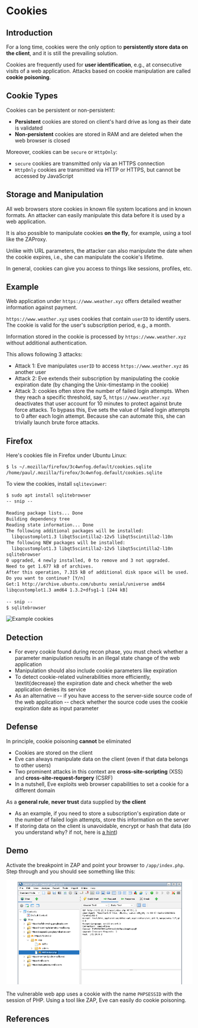 # Cookies

## Introduction
For a long time, cookies were the only option to **persistently store data on the client**, and it is still the prevailing solution.

Cookies are frequently used for **user identification**, e.g., at consecutive visits of a web application. Attacks based on cookie manipulation are called **cookie poisoning**.

## Cookie Types
Cookies can be persistent or non-persistent:
* **Persistent** cookies are stored on client's hard drive as long as their date is validated
* **Non-persistent** cookies are stored in RAM and are deleted when the web browser is closed

Moreover, cookies can be `secure` or `HttpOnly`:
* `secure` cookies are transmitted only via an HTTPS connection
* `HttpOnly` cookies are transmitted via HTTP or HTTPS, but cannot be accessed by JavaScript

## Storage and Manipulation
All web browsers store cookies in known file system locations and in known formats. An attacker can easily manipulate this data before it is used by a web application.

It is also possible to manipulate cookies **on the fly**, for example, using a tool like the ZAProxy.

Unlike with URL parameters, the attacker can also manipulate the date when the cookie expires, i.e., she can manipulate the cookie's lifetime.

In general, cookies can give you access to things like sessions, profiles, etc.

## Example
Web application under `https://www.weather.xyz` offers detailed weather information against payment. 

`https://www.weather.xyz` uses cookies that contain `userID` to identify users. The cookie is valid for the user's subscription period, e.g., a month.

Information stored in the cookie is processed by `https://www.weather.xyz` without additional authentication. 

This allows following 3 attacks:
* Attack 1: Eve manipulates `userID` to access `https://www.weather.xyz` as another user
* Attack 2: Eve extends their subscription by manipulating the cookie expiration date (by changing the Unix-timestamp in the cookie)
* Attack 3: cookies often store the number of failed login attempts. When they reach a specific threshold, say 5, `https://www.weather.xyz` deactivates that user account for 10 minutes to protect against brute force attacks. To bypass this, Eve sets the value of failed login attempts to 0 after each login attempt. Because she can automate this, she can trivially launch brute force attacks.

## Firefox
Here's cookies file in Firefox under Ubuntu Linux:
```shell
$ ls ~/.mozilla/firefox/3c4wnfog.default/cookies.sqlite
/home/paul/.mozilla/firefox/3c4wnfog.default/cookies.sqlite
```

To view the cookies, install `sqliteviewer`:

```shell
$ sudo apt install sqlitebrowser
-- snip --

Reading package lists... Done
Building dependency tree       
Reading state information... Done
The following additional packages will be installed:
  libqcustomplot1.3 libqt5scintilla2-12v5 libqt5scintilla2-l10n
The following NEW packages will be installed:
  libqcustomplot1.3 libqt5scintilla2-12v5 libqt5scintilla2-l10n sqlitebrowser
0 upgraded, 4 newly installed, 0 to remove and 3 not upgraded.
Need to get 1.677 kB of archives.
After this operation, 7.315 kB of additional disk space will be used.
Do you want to continue? [Y/n] 
Get:1 http://archive.ubuntu.com/ubuntu xenial/universe amd64 libqcustomplot1.3 amd64 1.3.2+dfsg1-1 [244 kB]

-- snip --
$ sqlitebrowser
```

![Example cookies](img/cookies/example-cookies.png "Example cookies")



## Detection
* For every cookie found during recon phase, you must check whether a parameter manipulation results in an illegal state change of the web application
* Manipulation should also include cookie parameters like expiration
* To detect cookie-related vulnerabilities more efficiently, \textit{decrease} the expiration date and check whether the web application denies its service
* As an alternative -- if you have access to the server-side source code of the web application -- check whether the source code uses the cookie expiration date as input parameter

## Defense
In principle, cookie poisoning **cannot** be eliminated
* Cookies are stored on the client
* Eve can always manipulate data on the client (even if that data belongs to other users)
* Two prominent attacks in this context are **cross-site-scripting** (XSS) and **cross-site-request-forgery** (CSRF)
* In a nutshell, Eve exploits web browser capabilities to set a cookie for a different domain

As a **general rule**, **never trust** data supplied by **the client**
* As an example, if you need to store a subscription's expiration date or the number of failed login attempts, store this information on the server
* If storing data on the client is unavoidable, encrypt or hash that data (do you understand why? if not, here is [a hint](https://en.wikipedia.org/wiki/Key_derivation_function#Password_hashing))

## Demo
Activate the breakpoint in ZAP and point your browser to `/app/index.php`. Step through and you should see something like this:

![PHPSESSID cookie](img/cookies/phpsessid-cookie.png "PHPSESSID cookie")

The vulnerable web app uses a cookie with the name `PHPSESSID` with the session of PHP. Using a tool like ZAP, Eve can easily do cookie poisoning.


## References


